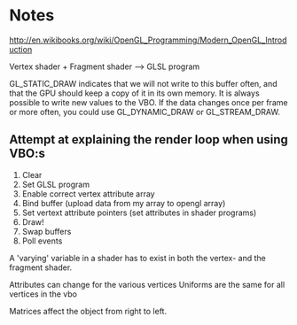 # Notes

http://en.wikibooks.org/wiki/OpenGL_Programming/Modern_OpenGL_Introduction


Vertex shader + Fragment shader --> GLSL program


GL_STATIC_DRAW indicates that we will not write to this buffer often, and that the GPU should keep a copy of it in its own memory. It is always possible to write new values to the VBO. If the data changes once per frame or more often, you could use GL_DYNAMIC_DRAW or GL_STREAM_DRAW.



## Attempt at explaining the render loop when using VBO:s

1. Clear
2. Set GLSL program
3. Enable correct vertex attribute array 
4. Bind buffer (upload data from my array to opengl array)
5. Set vertext attribute pointers (set attributes in shader programs)
6. Draw!
7. Swap buffers
8. Poll events



A 'varying' variable in a shader has to exist in both the vertex- and the fragment shader.


Attributes can change for the various vertices
Uniforms are the same for all vertices in the vbo



Matrices affect the object from right to left.



